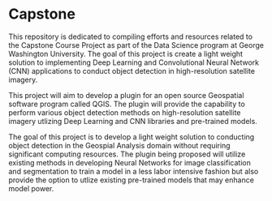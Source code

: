 # Capstone

This repository is dedicated to compiling efforts and resources related to the Capstone Course Project as part of the Data Science program at George Washington University. The goal of this project is create a light weight solution to implementing Deep Learning and Convolutional Neural Network (CNN) applications to conduct object detection in high-resolution satellite imagery.

This project will aim to develop a plugin for an open source Geospatial software program called QGIS. The plugin will provide the capability to perform various object detection methods on high-resolution satellite imagery utlizing Deep Learning and CNN libraries and pre-trained models. 

The goal of this project is to develop a light weight solution to conducting object detection in the Geospial Analysis domain without requiring significant computing resources. The plugin being proposed will utilize existing methods in developing Neural Networks for image classification and segmentation to train a model in a less labor intensive fashion but also provide the option to utlize existing pre-trained models that may enhance model power.

